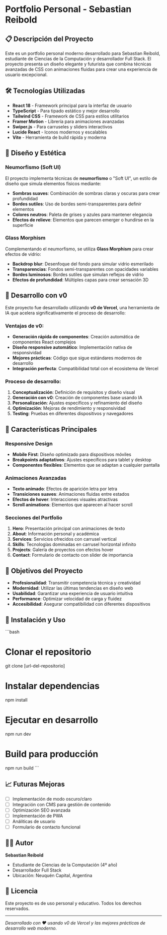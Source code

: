 # Portfolio Personal - Sebastian Reibold

## 📋 Descripción del Proyecto

Este es un portfolio personal moderno desarrollado para Sebastian Reibold, estudiante de Ciencias de la Computación y desarrollador Full Stack. El proyecto presenta un diseño elegante y futurista que combina técnicas avanzadas de CSS con animaciones fluidas para crear una experiencia de usuario excepcional.

## 🛠️ Tecnologías Utilizadas

- **React 18** - Framework principal para la interfaz de usuario
- **TypeScript** - Para tipado estático y mejor desarrollo
- **Tailwind CSS** - Framework de CSS para estilos utilitarios
- **Framer Motion** - Librería para animaciones avanzadas
- **Swiper.js** - Para carruseles y sliders interactivos
- **Lucide React** - Iconos modernos y escalables
- **Vite** - Herramienta de build rápida y moderna

## 🎨 Diseño y Estética

### Neumorfismo (Soft UI)
El proyecto implementa técnicas de **neumorfismo** o "Soft UI", un estilo de diseño que simula elementos físicos mediante:

- **Sombras suaves**: Combinación de sombras claras y oscuras para crear profundidad
- **Bordes sutiles**: Uso de bordes semi-transparentes para definir elementos
- **Colores neutros**: Paleta de grises y azules para mantener elegancia
- **Efectos de relieve**: Elementos que parecen emerger o hundirse en la superficie

### Glass Morphism
Complementando el neumorfismo, se utiliza **Glass Morphism** para crear efectos de vidrio:

- **Backdrop blur**: Desenfoque del fondo para simular vidrio esmerilado
- **Transparencias**: Fondos semi-transparentes con opacidades variables
- **Bordes luminosos**: Bordes sutiles que simulan reflejos de vidrio
- **Efectos de profundidad**: Múltiples capas para crear sensación 3D

## 🚀 Desarrollo con v0

Este proyecto fue desarrollado utilizando **v0 de Vercel**, una herramienta de IA que acelera significativamente el proceso de desarrollo:

### Ventajas de v0:
- **Generación rápida de componentes**: Creación automática de componentes React complejos
- **Diseño responsive automático**: Implementación nativa de responsividad
- **Mejores prácticas**: Código que sigue estándares modernos de desarrollo
- **Integración perfecta**: Compatibilidad total con el ecosistema de Vercel

### Proceso de desarrollo:
1. **Conceptualización**: Definición de requisitos y diseño visual
2. **Generación con v0**: Creación de componentes base usando IA
3. **Personalización**: Ajustes específicos y refinamiento del diseño
4. **Optimización**: Mejoras de rendimiento y responsividad
5. **Testing**: Pruebas en diferentes dispositivos y navegadores

## 📱 Características Principales

### Responsive Design
- **Mobile First**: Diseño optimizado para dispositivos móviles
- **Breakpoints adaptativos**: Ajustes específicos para tablet y desktop
- **Componentes flexibles**: Elementos que se adaptan a cualquier pantalla

### Animaciones Avanzadas
- **Texto animado**: Efectos de aparición letra por letra
- **Transiciones suaves**: Animaciones fluidas entre estados
- **Efectos de hover**: Interacciones visuales atractivas
- **Scroll animations**: Elementos que aparecen al hacer scroll

### Secciones del Portfolio
1. **Hero**: Presentación principal con animaciones de texto
2. **About**: Información personal y académica
3. **Services**: Servicios ofrecidos con carrusel vertical
4. **Skills**: Tecnologías dominadas en carrusel horizontal infinito
5. **Projects**: Galería de proyectos con efectos hover
6. **Contact**: Formulario de contacto con slider de importancia

## 🎯 Objetivos del Proyecto

- **Profesionalidad**: Transmitir competencia técnica y creatividad
- **Modernidad**: Utilizar las últimas tendencias en diseño web
- **Usabilidad**: Garantizar una experiencia de usuario intuitiva
- **Performance**: Optimizar velocidad de carga y fluidez
- **Accesibilidad**: Asegurar compatibilidad con diferentes dispositivos

## 🔧 Instalación y Uso

\`\`\`bash
# Clonar el repositorio
git clone [url-del-repositorio]

# Instalar dependencias
npm install

# Ejecutar en desarrollo
npm run dev

# Build para producción
npm run build
\`\`\`

## 📈 Futuras Mejoras

- [ ] Implementación de modo oscuro/claro
- [ ] Integración con CMS para gestión de contenido
- [ ] Optimización SEO avanzada
- [ ] Implementación de PWA
- [ ] Análiticas de usuario
- [ ] Formulario de contacto funcional

## 👨‍💻 Autor

**Sebastian Reibold**
- Estudiante de Ciencias de la Computación (4º año)
- Desarrollador Full Stack
- Ubicación: Neuquén Capital, Argentina

## 📄 Licencia

Este proyecto es de uso personal y educativo. Todos los derechos reservados.

---

*Desarrollado con ❤️ usando v0 de Vercel y las mejores prácticas de desarrollo web moderno.*

